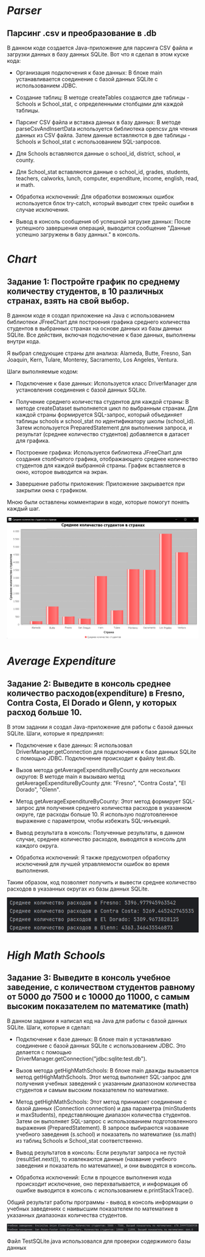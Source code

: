 # ___Parser___ 
## Парсинг .csv и преобразование в .db

В данном коде создается Java-приложение для парсинга CSV файла и загрузки данных в базу данных SQLite. Вот что я сделал в этом куске кода:

* Организация подключения к базе данных: В блоке main устанавливается соединение с базой данных SQLite с использованием JDBC.

* Создание таблиц: В методе createTables создаются две таблицы - Schools и School_stat, с определенными столбцами для каждой таблицы.

* Парсинг CSV файла и вставка данных в базу данных: В методе parseCsvAndInsertData используется библиотека opencsv для чтения данных из CSV файла. Затем данные вставляются в две таблицы - Schools и School_stat с использованием SQL-запросов.

* Для Schools вставляются данные о school_id, district, school, и county.

* Для School_stat вставляются данные о school_id, grades, students, teachers, calworks, lunch, computer, expenditure, income, english, read, и math.

* Обработка исключений: Для обработки возможных ошибок используется блок try-catch, который выводит стек трейс ошибки в случае исключения.

* Вывод в консоль сообщения об успешной загрузке данных: После успешного завершения операций, выводится сообщение "Данные успешно загружены в базу данных." в консоль.

# ___Chart___
## Задание 1: Постройте график по среднему количеству студентов, в 10 различных странах, взять на свой выбор.

В данном коде я создал приложение на Java с использованием библиотеки JFreeChart для построения графика среднего количества студентов в выбранных странах на основе данных из базы данных SQLite. Все действия, включая подключение к базе данных, выполнены внутри кода.

Я выбрал следующие страны для анализа: Alameda, Butte, Fresno, San Joaquin, Kern, Tulare, Monterey, Sacramento, Los Angeles, Ventura.

Шаги выполняемые кодом:

* Подключение к базе данных: Используется класс DriverManager для установления соединения с базой данных SQLite.

* Получение среднего количества студентов для каждой страны: В методе createDataset выполняется цикл по выбранным странам. Для каждой страны формируется SQL-запрос, который объединяет таблицы schools и school_stat по идентификатору школы (school_id). Затем используется PreparedStatement для выполнения запроса, и результат (среднее количество студентов) добавляется в датасет для графика.

* Построение графика: Используется библиотека JFreeChart для создания столбчатого графика, отображающего среднее количество студентов для каждой выбранной страны. График вставляется в окно, которое выводится на экран.

* Завершение работы приложения: Приложение закрывается при закрытии окна с графиком.

Мною были оставлены комментарии в коде, которые помогут понять каждый шаг.

![image](https://github.com/kitneybean/FinalProjectUlearn/blob/master/img/Chart.png)

# ___Average Expenditure___
## Задание 2: Выведите в консоль среднее количество расходов(expenditure) в Fresno, Contra Costa, El Dorado и Glenn, у которых расход больше 10.

В этом задании я создал Java-приложение для работы с базой данных SQLite. Шаги, которые я предпринял:

* Подключение к базе данных: Я использовал DriverManager.getConnection для подключения к базе данных SQLite с помощью JDBC. Подключение происходит к файлу test.db.

* Вызов метода getAverageExpenditureByCounty для нескольких округов: В методе main я вызываю метод getAverageExpenditureByCounty для: "Fresno", "Contra Costa", "El Dorado", "Glenn".

* Метод getAverageExpenditureByCounty: Этот метод формирует SQL-запрос для получения среднего количества расходов в указанном округе, где расходы больше 10. Я использую подготовленное выражение с параметром, чтобы избежать SQL-инъекций.

* Вывод результата в консоль: Полученные результаты, в данном случае, среднее количество расходов, выводятся в консоль для каждого округа.

* Обработка исключений: Я также предусмотрел обработку исключений для лучшей управляемости ошибок во время выполнения.

Таким образом, код позволяет получить и вывести среднее количество расходов в указанных округах из базы данных SQLite.

![image](https://github.com/kitneybean/FinalProjectUlearn/blob/master/img/AverageExpenditure.png)

# ___High Math Schools___
## Задание 3: Выведите в консоль учебное заведение, с количеством студентов равному от 5000 до 7500 и с 10000 до 11000, с самым высоким показателем по математике (math)

В данном задании я написал код на Java для работы с базой данных SQLite. Шаги, которые я сделал:

* Подключение к базе данных: В блоке main я устанавливаю соединение с базой данных SQLite с использованием JDBC. Это делается с помощью DriverManager.getConnection("jdbc:sqlite:test.db").

* Вызов метода getHighMathSchools: В блоке main дважды вызывается метод getHighMathSchools. Этот метод выполняет SQL-запрос для получения учебных заведений с указанным диапазоном количества студентов и самым высоким показателем по математике.

* Метод getHighMathSchools: Этот метод принимает соединение с базой данных (Connection connection) и два параметра (minStudents и maxStudents), представляющие диапазон количества студентов. Затем он выполняет SQL-запрос с использованием подготовленного выражения (PreparedStatement). В запросе выбираются название учебного заведения (s.school) и показатель по математике (ss.math) из таблиц Schools и School_stat соответственно.

* Вывод результатов в консоль: Если результат запроса не пустой (resultSet.next()), то извлекаются данные (название учебного заведения и показатель по математике), и они выводятся в консоль.

* Обработка исключений: Если в процессе выполнения кода происходит исключение, оно перехватывается, и информация об ошибке выводится в консоль с использованием e.printStackTrace().

Общий результат работы программы - вывод в консоль информации о учебных заведениях с наивысшим показателем по математике в указанных диапазонах количества студентов.

![image](https://github.com/kitneybean/FinalProjectUlearn/blob/master/img/HighMathSchools.png)





Файл TestSQLite.java использовался для проверки содержимого базы данных
